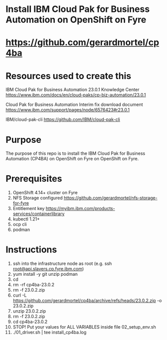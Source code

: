# Install IBM Cloud Pak for Business Automation on OpenShift on Fyre
# https://github.com/gerardmortel/cp4ba

# Resources used to create this
IBM Cloud Pak for Business Automation 23.0.1 Knowledge Center
https://www.ibm.com/docs/en/cloud-paks/cp-biz-automation/23.0.1

Cloud Pak for Business Automation Interim fix download document
https://www.ibm.com/support/pages/node/6576423#r23.0.1

IBM/cloud-pak-cli
https://github.com/IBM/cloud-pak-cli

# Purpose
The purpose of this repo is to install the IBM Cloud Pak for Business Automation (CP4BA) on OpenShift on Fyre on OpenShift on Fyre.

# Prerequisites
1. OpenShift 4.14+ cluster on Fyre
2. NFS Storage configured https://github.com/gerardmortel/nfs-storage-for-fyre
3. Entitlement key https://myibm.ibm.com/products-services/containerlibrary
4. kubectl 1.21+
5. ocp cli
6. podman

# Instructions
1. ssh into the infrastructure node as root (e.g. ssh root@api.slavers.cp.fyre.ibm.com)
2. yum install -y git unzip podman
3. cd
4. rm -rf cp4ba-23.0.2
5. rm -f 23.0.2.zip
6. curl -L https://github.com/gerardmortel/cp4ba/archive/refs/heads/23.0.2.zip -o 23.0.2.zip
7. unzip 23.0.2.zip
8. rm -f 23.0.2.zip
9. cd cp4ba-23.0.2
10. STOP! Put your values for ALL VARIABLES inside file 02_setup_env.sh
11. ./01_driver.sh | tee install_cp4ba.log